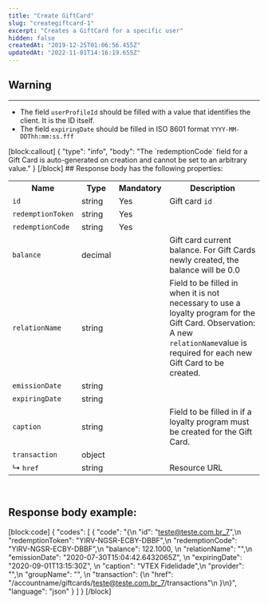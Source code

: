 ```yaml
---
title: "Create GiftCard"
slug: "creategiftcard-1"
excerpt: "Creates a GiftCard for a specific user"
hidden: false
createdAt: "2019-12-25T01:06:56.455Z"
updatedAt: "2022-11-01T14:16:19.655Z"
---
```

## Warning
---

<ul>
<li>The field <code>userProfileId</code> should be filled with a value that identifies the client. It is the ID itself.</li>
<li>The field <code>expiringDate</code> should be filled in ISO 8601 format <code>YYYY-MM-DDThh:mm:ss.fff</code></li>
</ul>

<be>
[block:callout]
{
  "type": "info",
  "body": "The `redemptionCode` field for a Gift Card is auto-generated on creation and cannot be set to an arbitrary value."
}
[/block]
## Response body has the following properties: 
<table>
    <tr>
        <th>Name</th>
        <th>Type</th>
        <th>Mandatory</th>
        <th>Description</th>
    </tr>
    <tr>
        <td><code>id</code></td>
        <td>string</td>
        <td>Yes</td>
        <td>Gift card <code>id</code></td>
    </tr>
 <tr>
        <td><code>redemptionToken</code></td>
        <td>string</td>
        <td>Yes</td>
        <td></td>
    </tr>
 <tr>
        <td><code>redemptionCode</code></td>
        <td>string</td>
        <td>Yes</td>
        <td></td>
    </tr>
 <tr>
        <td><code>balance</code></td>
        <td>decimal</td>
        <td></td>
        <td>Gift card current balance. For Gift Cards newly created, the balance will be 0.0</td>
    </tr>
 <tr>
        <td><code>relationName</code></td>
        <td>string</td>
        <td></td>
        <td>Field to be filled in when it is not necessary to use a loyalty program for the Gift Card. Observation: A new <code>relationName</code>value is required for each new Gift Card to be created.</td>
    </tr>
 <tr>
        <td><code>emissionDate</code></td>
        <td>string</td>
        <td></td>
        <td></td>
    </tr>
 <tr>
        <td><code>expiringDate</code></td>
        <td>string</td>
        <td></td>
        <td></td>
    </tr>
 <tr>
        <td><code>caption</code></td>
        <td>string</td>
        <td></td>
        <td>Field to be filled in if a loyalty program must be created for the Gift Card.</td>
    </tr>
 <tr>
        <td><code>transaction</code></td>
        <td>object</td>
        <td></td>
        <td></td>
    </tr>
  <tr>
        <td>&#x21B3; <code>href</code></td>
        <td>string</td>
        <td></td>
        <td>Resource URL</td>
    </tr>
</table>

<br>

## Response body example:
[block:code]
{
  "codes": [
    {
      "code": "{\n        \"id\": \"teste@teste.com.br_7\",\n        \"redemptionToken\": \"YIRV-NGSR-ECBY-DBBF\",\n        \"redemptionCode\": \"YIRV-NGSR-ECBY-DBBF\",\n        \"balance\": 122.1000, \n        \"relationName\": \"\",\n        \"emissionDate\": \"2020-07-30T15:04:42.6432065Z\", \n        \"expiringDate\": \"2020-09-01T13:15:30Z\", \n        \"caption\": \"VTEX Fidelidade\",\n        \"provider\": \"\",\n        \"groupName\": \"\", \n        \"transaction\": {\n                \"href\": \"/accountname/giftcards/teste@teste.com.br_7/transactions\"\n        }\n}",
      "language": "json"
    }
  ]
}
[/block]